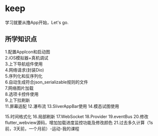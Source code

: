 # keep

学习就要从撸App开始，Let's go.

## 所学知识点
1.配置AppIcon和启动图  
2.iOS模拟器+真机调试  
3.上下导航组件使用  
4.网络请求(封装Dio)  
5.序列化和反序列化  
6.自动生成符合json_serializable规则的文件  
7.网络图片加载  
8.选项卡控件使用  
9.上下拉刷新  
11.屏幕适配
12.瀑布流
13.SliverAppBar使用
14.模态试图使用
  
15.时间格式化
16.局部刷新
17.WebSocket
18.Provider
19.eventBus
20.修改flutter_webview源码，增加加载进度监控功能及修改颜色
21.过去多久计算（1s前，3天前，一个月前）-运动-我的课程

